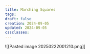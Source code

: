 ```yaml
---
title: Marching Squares
tags: 
draft: false
creation: 2024-09-05
updated: 2024-09-05
cssclasses:
---
```

![[Pasted image 20250222001210.png]]
